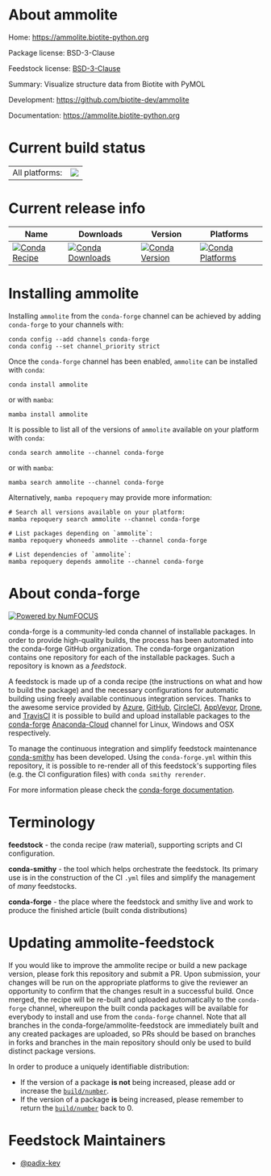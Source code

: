 About ammolite
==============

Home: https://ammolite.biotite-python.org

Package license: BSD-3-Clause

Feedstock license: [BSD-3-Clause](https://github.com/conda-forge/ammolite-feedstock/blob/main/LICENSE.txt)

Summary: Visualize structure data from Biotite with PyMOL

Development: https://github.com/biotite-dev/ammolite

Documentation: https://ammolite.biotite-python.org

Current build status
====================


<table><tr><td>All platforms:</td>
    <td>
      <a href="https://dev.azure.com/conda-forge/feedstock-builds/_build/latest?definitionId=11741&branchName=main">
        <img src="https://dev.azure.com/conda-forge/feedstock-builds/_apis/build/status/ammolite-feedstock?branchName=main">
      </a>
    </td>
  </tr>
</table>

Current release info
====================

| Name | Downloads | Version | Platforms |
| --- | --- | --- | --- |
| [![Conda Recipe](https://img.shields.io/badge/recipe-ammolite-green.svg)](https://anaconda.org/conda-forge/ammolite) | [![Conda Downloads](https://img.shields.io/conda/dn/conda-forge/ammolite.svg)](https://anaconda.org/conda-forge/ammolite) | [![Conda Version](https://img.shields.io/conda/vn/conda-forge/ammolite.svg)](https://anaconda.org/conda-forge/ammolite) | [![Conda Platforms](https://img.shields.io/conda/pn/conda-forge/ammolite.svg)](https://anaconda.org/conda-forge/ammolite) |

Installing ammolite
===================

Installing `ammolite` from the `conda-forge` channel can be achieved by adding `conda-forge` to your channels with:

```
conda config --add channels conda-forge
conda config --set channel_priority strict
```

Once the `conda-forge` channel has been enabled, `ammolite` can be installed with `conda`:

```
conda install ammolite
```

or with `mamba`:

```
mamba install ammolite
```

It is possible to list all of the versions of `ammolite` available on your platform with `conda`:

```
conda search ammolite --channel conda-forge
```

or with `mamba`:

```
mamba search ammolite --channel conda-forge
```

Alternatively, `mamba repoquery` may provide more information:

```
# Search all versions available on your platform:
mamba repoquery search ammolite --channel conda-forge

# List packages depending on `ammolite`:
mamba repoquery whoneeds ammolite --channel conda-forge

# List dependencies of `ammolite`:
mamba repoquery depends ammolite --channel conda-forge
```


About conda-forge
=================

[![Powered by
NumFOCUS](https://img.shields.io/badge/powered%20by-NumFOCUS-orange.svg?style=flat&colorA=E1523D&colorB=007D8A)](https://numfocus.org)

conda-forge is a community-led conda channel of installable packages.
In order to provide high-quality builds, the process has been automated into the
conda-forge GitHub organization. The conda-forge organization contains one repository
for each of the installable packages. Such a repository is known as a *feedstock*.

A feedstock is made up of a conda recipe (the instructions on what and how to build
the package) and the necessary configurations for automatic building using freely
available continuous integration services. Thanks to the awesome service provided by
[Azure](https://azure.microsoft.com/en-us/services/devops/), [GitHub](https://github.com/),
[CircleCI](https://circleci.com/), [AppVeyor](https://www.appveyor.com/),
[Drone](https://cloud.drone.io/welcome), and [TravisCI](https://travis-ci.com/)
it is possible to build and upload installable packages to the
[conda-forge](https://anaconda.org/conda-forge) [Anaconda-Cloud](https://anaconda.org/)
channel for Linux, Windows and OSX respectively.

To manage the continuous integration and simplify feedstock maintenance
[conda-smithy](https://github.com/conda-forge/conda-smithy) has been developed.
Using the ``conda-forge.yml`` within this repository, it is possible to re-render all of
this feedstock's supporting files (e.g. the CI configuration files) with ``conda smithy rerender``.

For more information please check the [conda-forge documentation](https://conda-forge.org/docs/).

Terminology
===========

**feedstock** - the conda recipe (raw material), supporting scripts and CI configuration.

**conda-smithy** - the tool which helps orchestrate the feedstock.
                   Its primary use is in the construction of the CI ``.yml`` files
                   and simplify the management of *many* feedstocks.

**conda-forge** - the place where the feedstock and smithy live and work to
                  produce the finished article (built conda distributions)


Updating ammolite-feedstock
===========================

If you would like to improve the ammolite recipe or build a new
package version, please fork this repository and submit a PR. Upon submission,
your changes will be run on the appropriate platforms to give the reviewer an
opportunity to confirm that the changes result in a successful build. Once
merged, the recipe will be re-built and uploaded automatically to the
`conda-forge` channel, whereupon the built conda packages will be available for
everybody to install and use from the `conda-forge` channel.
Note that all branches in the conda-forge/ammolite-feedstock are
immediately built and any created packages are uploaded, so PRs should be based
on branches in forks and branches in the main repository should only be used to
build distinct package versions.

In order to produce a uniquely identifiable distribution:
 * If the version of a package **is not** being increased, please add or increase
   the [``build/number``](https://docs.conda.io/projects/conda-build/en/latest/resources/define-metadata.html#build-number-and-string).
 * If the version of a package **is** being increased, please remember to return
   the [``build/number``](https://docs.conda.io/projects/conda-build/en/latest/resources/define-metadata.html#build-number-and-string)
   back to 0.

Feedstock Maintainers
=====================

* [@padix-key](https://github.com/padix-key/)

